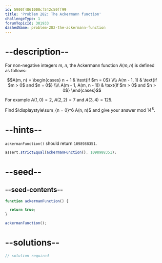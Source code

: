 ```yaml
---
id: 5900f4861000cf542c50ff99
title: 'Problem 282: The Ackermann function'
challengeType: 1
forumTopicId: 301933
dashedName: problem-282-the-ackermann-function
---
```


# --description--

For non-negative integers $m$, $n$, the Ackermann function $A(m, n)$ is defined as follows:

$$A(m, n) =
\begin{cases}
n + 1                 & \text{if $m = 0$}             \\\\
A(m - 1, 1)           & \text{if $m > 0$ and $n = 0$} \\\\
A(m - 1, A(m, n - 1)) & \text{if $m > 0$ and $n > 0$}
\end{cases}$$

For example $A(1, 0) = 2$, $A(2, 2) = 7$ and $A(3, 4) = 125$.

Find $\displaystyle\sum_{n = 0}^6 A(n, n)$ and give your answer mod ${14}^8$.

# --hints--

`ackermanFunction()` should return `1098988351`.

```js
assert.strictEqual(ackermanFunction(), 1098988351);
```

# --seed--

## --seed-contents--

```js
function ackermanFunction() {

  return true;
}

ackermanFunction();
```

# --solutions--

```js
// solution required
```

